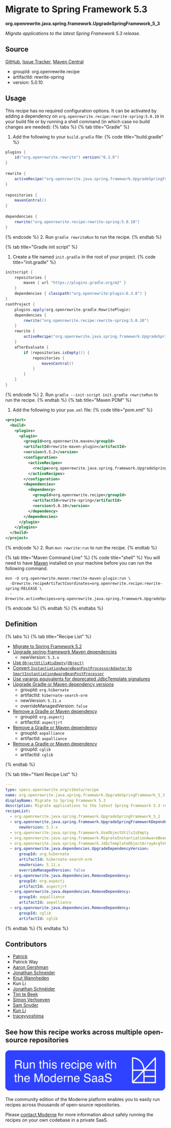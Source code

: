 # Migrate to Spring Framework 5.3

**org.openrewrite.java.spring.framework.UpgradeSpringFramework\_5\_3**

_Migrate applications to the latest Spring Framework 5.3 release._

## Source

[GitHub](https://github.com/openrewrite/rewrite-spring/blob/main/src/main/resources/META-INF/rewrite/spring-framework-53.yml), [Issue Tracker](https://github.com/openrewrite/rewrite-spring/issues), [Maven Central](https://central.sonatype.com/artifact/org.openrewrite.recipe/rewrite-spring/5.0.10/jar)

* groupId: org.openrewrite.recipe
* artifactId: rewrite-spring
* version: 5.0.10


## Usage

This recipe has no required configuration options. It can be activated by adding a dependency on `org.openrewrite.recipe:rewrite-spring:5.0.10` in your build file or by running a shell command (in which case no build changes are needed): 
{% tabs %}
{% tab title="Gradle" %}
1. Add the following to your `build.gradle` file:
{% code title="build.gradle" %}
```groovy
plugins {
    id("org.openrewrite.rewrite") version("6.3.8")
}

rewrite {
    activeRecipe("org.openrewrite.java.spring.framework.UpgradeSpringFramework_5_3")
}

repositories {
    mavenCentral()
}

dependencies {
    rewrite("org.openrewrite.recipe:rewrite-spring:5.0.10")
}
```
{% endcode %}
2. Run `gradle rewriteRun` to run the recipe.
{% endtab %}

{% tab title="Gradle init script" %}
1. Create a file named `init.gradle` in the root of your project.
{% code title="init.gradle" %}
```groovy
initscript {
    repositories {
        maven { url "https://plugins.gradle.org/m2" }
    }
    dependencies { classpath("org.openrewrite:plugin:6.3.8") }
}
rootProject {
    plugins.apply(org.openrewrite.gradle.RewritePlugin)
    dependencies {
        rewrite("org.openrewrite.recipe:rewrite-spring:5.0.10")
    }
    rewrite {
        activeRecipe("org.openrewrite.java.spring.framework.UpgradeSpringFramework_5_3")
    }
    afterEvaluate {
        if (repositories.isEmpty()) {
            repositories {
                mavenCentral()
            }
        }
    }
}
```
{% endcode %}
2. Run `gradle --init-script init.gradle rewriteRun` to run the recipe.
{% endtab %}
{% tab title="Maven POM" %}
1. Add the following to your `pom.xml` file:
{% code title="pom.xml" %}
```xml
<project>
  <build>
    <plugins>
      <plugin>
        <groupId>org.openrewrite.maven</groupId>
        <artifactId>rewrite-maven-plugin</artifactId>
        <version>5.5.2</version>
        <configuration>
          <activeRecipes>
            <recipe>org.openrewrite.java.spring.framework.UpgradeSpringFramework_5_3</recipe>
          </activeRecipes>
        </configuration>
        <dependencies>
          <dependency>
            <groupId>org.openrewrite.recipe</groupId>
            <artifactId>rewrite-spring</artifactId>
            <version>5.0.10</version>
          </dependency>
        </dependencies>
      </plugin>
    </plugins>
  </build>
</project>
```
{% endcode %}
2. Run `mvn rewrite:run` to run the recipe.
{% endtab %}

{% tab title="Maven Command Line" %}
{% code title="shell" %}
You will need to have [Maven](https://maven.apache.org/download.cgi) installed on your machine before you can run the following command.

```shell
mvn -U org.openrewrite.maven:rewrite-maven-plugin:run \
  -Drewrite.recipeArtifactCoordinates=org.openrewrite.recipe:rewrite-spring:RELEASE \
  -Drewrite.activeRecipes=org.openrewrite.java.spring.framework.UpgradeSpringFramework_5_3
```
{% endcode %}
{% endtab %}
{% endtabs %}

## Definition

{% tabs %}
{% tab title="Recipe List" %}
* [Migrate to Spring Framework 5.2](../../../java/spring/framework/upgradespringframework_5_2.md)
* [Upgrade spring-framework Maven dependencies](../../../java/spring/framework/upgradespringframeworkdependencies.md)
  * newVersion: `5.3.x`
* [Use `ObjectUtils#isEmpty(Object)`](../../../java/spring/framework/useobjectutilsisempty.md)
* [Convert `InstantiationAwareBeanPostProcessorAdapter` to `SmartInstantiationAwareBeanPostProcessor`](../../../java/spring/framework/migrateinstantiationawarebeanpostprocessoradapter.md)
* [Use varargs equivalents for deprecated JdbcTemplate signatures](../../../java/spring/framework/jdbctemplateobjectarrayargtovarargs.md)
* [Upgrade Gradle or Maven dependency versions](../../../java/dependencies/upgradedependencyversion.md)
  * groupId: `org.hibernate`
  * artifactId: `hibernate-search-orm`
  * newVersion: `5.11.x`
  * overrideManagedVersion: `false`
* [Remove a Gradle or Maven dependency](../../../java/dependencies/removedependency.md)
  * groupId: `org.aspectj`
  * artifactId: `aspectjrt`
* [Remove a Gradle or Maven dependency](../../../java/dependencies/removedependency.md)
  * groupId: `aopalliance`
  * artifactId: `aopalliance`
* [Remove a Gradle or Maven dependency](../../../java/dependencies/removedependency.md)
  * groupId: `cglib`
  * artifactId: `cglib`

{% endtab %}

{% tab title="Yaml Recipe List" %}
```yaml
---
type: specs.openrewrite.org/v1beta/recipe
name: org.openrewrite.java.spring.framework.UpgradeSpringFramework_5_3
displayName: Migrate to Spring Framework 5.3
description: Migrate applications to the latest Spring Framework 5.3 release.
recipeList:
  - org.openrewrite.java.spring.framework.UpgradeSpringFramework_5_2
  - org.openrewrite.java.spring.framework.UpgradeSpringFrameworkDependencies:
      newVersion: 5.3.x
  - org.openrewrite.java.spring.framework.UseObjectUtilsIsEmpty
  - org.openrewrite.java.spring.framework.MigrateInstantiationAwareBeanPostProcessorAdapter
  - org.openrewrite.java.spring.framework.JdbcTemplateObjectArrayArgToVarArgs
  - org.openrewrite.java.dependencies.UpgradeDependencyVersion:
      groupId: org.hibernate
      artifactId: hibernate-search-orm
      newVersion: 5.11.x
      overrideManagedVersion: false
  - org.openrewrite.java.dependencies.RemoveDependency:
      groupId: org.aspectj
      artifactId: aspectjrt
  - org.openrewrite.java.dependencies.RemoveDependency:
      groupId: aopalliance
      artifactId: aopalliance
  - org.openrewrite.java.dependencies.RemoveDependency:
      groupId: cglib
      artifactId: cglib

```
{% endtab %}
{% endtabs %}

## Contributors
* [Patrick](mailto:patway99@gmail.com)
* Patrick Way
* [Aaron Gershman](mailto:aegershman@gmail.com)
* [Jonathan Schneider](mailto:jkschneider@gmail.com)
* [Knut Wannheden](mailto:knut@moderne.io)
* Kun Li
* [Jonathan Schnéider](mailto:jkschneider@gmail.com)
* [Tim te Beek](mailto:tim@moderne.io)
* [Simon Verhoeven](mailto:verhoeven.simon@gmail.com)
* [Sam Snyder](mailto:sam@moderne.io)
* [Kun Li](mailto:kun@moderne.io)
* [traceyyoshima](mailto:tracey.yoshima@gmail.com)


## See how this recipe works across multiple open-source repositories

[![Moderne Link Image](/.gitbook/assets/ModerneRecipeButton.png)](https://app.moderne.io/recipes/org.openrewrite.java.spring.framework.UpgradeSpringFramework_5_3)

The community edition of the Moderne platform enables you to easily run recipes across thousands of open-source repositories.

Please [contact Moderne](https://moderne.io/product) for more information about safely running the recipes on your own codebase in a private SaaS.
